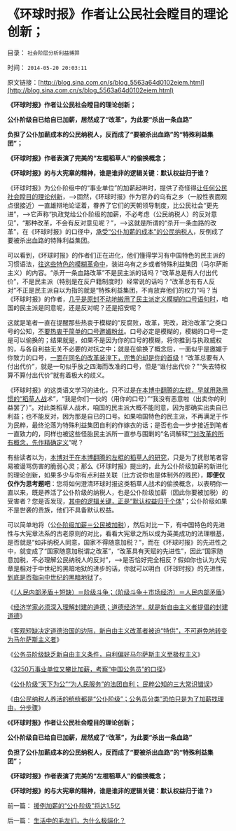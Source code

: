 # 《环球时报》作者让公民社会瞠目的理论创新；

目录： `社会阶层分析利益博羿` 

时间： `2014-05-20 20:03:11` 

原文链接：[http://blog.sina.com.cn/s/blog_5563a64d0102eiem.html](http://blog.sina.com.cn/s/blog_5563a64d0102eiem.html)

**《环球时报》作者让公民社会瞠目的理论创新；**

**公仆阶级自已给自已加薪，居然成了“改革”，为此要“杀出一条血路”**

**负担了公仆加薪成本的公民纳税人，反而成了“要被杀出血路”的“特殊利益集团”；**

**《环球时报》作者表演了完美的“左棍稻草人”的偷换概念；**

**《环球时报》的与大宪章的精神，谁是谁非的逻辑关键：默认权益归于谁？**

《环球时报》为公仆阶级中的“事业单位”的加薪起哄时，提供了奇怪得[让任何公民社会瞠目的理论创新](http://news.sina.com.cn/pl/2014-05-16/072230147328.shtml)，——>固然，《环球时报》作为官办的乌有之乡（一般性表面观点很接近）一直雄辩地论证着，眷养了它们的天朝领导制度，比公民社会“更先进”，——>它声称“执政党给公仆阶级的加薪，不必考虑（公民纳税人）的反对意见”，“那种改革，不会有反对意见呢？”，——>这就是所谓的“杀开一条血路的改革”，在《环球时报》的口径中，[承受“公仆加薪的成本”的公民纳税人](../../../2014/5/18/公德的适用对象和条件，民粹公知的三大常识错误.md)，反倒成了要被杀出血路的特殊利益集团。

可以看到，《环球时报》的作者们正在进化，他们懂得学习有中国特色的民主派的习惯语法，[往这些特色的模糊革命中](../../../2012/6/12/模糊的革命如何“执行”？“革命”的含义五花八门.md)，装进乌有之乡或者特殊利益集团（马尔萨斯主义）的内容。“杀开一条血路改革”不是民主派的话吗？“改革总是有人付出代价”，不是民主派（特别是在反户籍制度时）经常说的话吗？“改革总有有人反对”不正是民主派自以为指的就是“特殊利益集团，不肯放弃他们的权力”吗？当《环球时报》的作者，[几乎是原封不动地搬用了民主派定义模糊的口号语句时](../../../2012/2/19/革命必须模糊，阴谋论必不可少；货币战争和转基因.md)，咱国的民主派是同意呢，还是反对呢？还是招安呢？

这就是笔者一直在提醒那些热衷于模糊的“反腐败，改革，宪改，政治改革”之类口号的公知，[不要热衷于简单的口号邀媚粉丝](../../../2013/4/21/“口号代替理解”是左棍的同盟军.md)。口号必定是模糊的，模糊的口号一定是可以偷换的；结果就是，如果不是因为你的口号的模糊，将你推到与执政威权的，与各自利益无关不必要的对抗之中；就是在偷换了概念后，一面似乎是邀媚于你致力的口号，[一面在同名的改革装湟下，兜售的却是你的首级](../../../2012/5/30/“改革”装湟里，可能预售你的首级！.md)！“改革总要有人付出代价”，就是一句似乎放之四海而改准的口号，但是“谁付出代价？”“失去特权算不算付出代价”就有着极大的歧义。

《环球时报》的这类语文学习的进化，只不过是[在本博中翻腾的左棍，早就用熟用惯的“稻草人战](../../../2013/1/25/友善的稻草人意图强奸的恶意；.md)术”，“我是你们一伙的（用你的口号）”“我没有恶意啦（出卖你的利益罢了）”。对此类稻草人战术，咱国的民主派大概不能同意，因为那确实出卖自已利益；也不能反对，因为那是自已的口号。如果咱国特色的民主派，不再满足于作为民粹，最终沦落为特殊利益集团自利的作嫁衣的话；是否也会一步步接近到笔者一直致力的，同样也被这些怪胎民主派所一直参与围剿的“名词解释[”“对改革的所有概念，先作精确定义](../../../2010/11/3/“政治改革”必须首先在法学中精确定义.md)”呢？

有些读者以为，[本博对于在本博翻腾的左棍的稻草人的研究](../../../2014/5/19/中国的左派右派都是“反政府主义，闹革命主义”.md)，只是为了抚慰笔者容易被谩骂伤害的脆弱心灵；那么《环球时报》提出的，此为公仆阶级加薪的新进化的理论创新，如果多少与你有点利益关联（比方说你也是体制外的贱民），**即便仅仅作为思考题吧**：您将如何澄清环球时报这类稻草人战术的偷换概念，以表明你一直以来，既是养活了公仆阶级的纳税人，也是公仆阶级加薪（因此你要被加税）的受害者？您是否发现，[其中的逻辑关键，正是“默认权益归于个体](../../../2014/5/17/“大宪章法系”，缺乏大宪意精神，“宪改，宪政，普选”毫无意义.md)”；公仆阶级如果不是世袭的贵族，他们不具备默认权益。

可以简单地将（公[仆阶级加薪＝公民被加税](../../../2008/7/15/寻租腐败定律：国有企业事加薪，民营个企业下岗.md)），然后对比一下，有中国特色的先进性与大宪章法系的古老原则的对比，看看大宪章之所以成为英美成功的法理根基，是否就是“如非纳税人同意，国家不得随意加税？”，而在《环球时报》的先进性之中，就变成了“国家随意加税谓之改革”，“改革具有天赋的先进性”，因此“国家随意加税，不必理解公民纳税人的反对”，——>是否恰好完全相反？假如你也认为大宪章是相对于中世纪的黑暗地狱的进步的话，你就可以明白《环球时报》的先进性，[到底是否指向中世纪的黑暗地狱](../../../2014/5/19/法团主义，及法团自利内部的集体主义精神.md)了。

《[（人民内部矛盾＋短缺）＝阶级斗争；（阶级斗争＋市场经济）＝人民内部矛盾](../../../2014/4/9/阶级斗争和“人民内部矛盾”互相转化的经济条件.md)》

《[经济学家必须深入理解封建的道德；道德经济学，就是新自由主义者提倡的封建道德](../../../2014/4/19/经济学家必须深入理解封建的道德.md)》

《[客观短缺决定道德治国的边际，新自由主义改革者被迫“特供”，不可避免地转变为马尔萨斯主义者](../../../2014/4/29/客观短缺决定道德治国的边际，新自由主义“特供”成贵族的不得已.md)》

《[公务员阶级缺乏新自由主义条件，自利偏好马尔萨斯主义至极权主义](../../../2014/5/16/公务员阶级自利宣传为自已加薪是合法的集体腐败.md)》

《[3250万事业单位又攀比加薪，考察“中国公务员”的口径](../../../2014/5/17/3250万事业单位又攀比加薪，考察“中国公务员”的口径.md)》

《[公仆阶级“天下为公”“为人民服务”的法团自利；
民粹公知的三大常识错误](../../../2014/5/18/公德的适用对象和条件，民粹公知的三大常识错误.md)》

《[由公民纳税人养活的统统都是“公仆阶级”；公务员分类”恐怕只是为了加薪找理由，分步骤](../../../2014/5/19/由公民纳税人养活都是“公仆阶级”，“公务员分类”是那门子改革？.md)》

《**《环球时报》作者让公民社会瞠目的理论创新；**

**公仆阶级自已给自已加薪，居然成了“改革”，为此要“杀出一条血路”**

**负担了公仆加薪成本的公民纳税人，反而成了“要被杀出血路”的“特殊利益集团”；**

**《环球时报》作者表演了完美的“左棍稻草人”的偷换概念；**

**《环球时报》的与大宪章的精神，谁是谁非的逻辑关键：默认权益归于谁？**》

前一篇： [援例加薪的“公仆阶级”将达1.5亿](../../../2014/5/21/援例加薪的“公仆阶级”将达1.5亿.md)

后一篇： [生活中的毛左们，为什么极端化？](../../../2014/5/20/生活中的毛左们，为什么极端化？.md)

